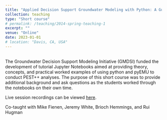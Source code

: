 ```yaml
---
title: "Applied Decision Support Groundwater Modeling with Python: A Guided Self-Study Course"
collection: teaching
type: "Short course"
# permalink: /teaching/2014-spring-teaching-1
excerpt: ""
venue: "Online"
date: 2023-01-01
# location: "Davis, CA, USA"
---
```

<br/>
The Groundwater Decision Support Modeling Initiative (GMDSI) funded the development of tutorial Jupyter Notebooks aimed at providing theory, concepts, and practical worked examples of using python and pyEMU to conduct PEST++ analyses. The purpose of this short course was to provide additional background and ask questions as the students worked through the notebooks on their own time. 

Live session recordings can be viewed [here](https://gmdsi.org/blog/self-guided-study-course-session-recordings/).

Co-taught with Mike Fienen, Jeremy White, Brioch Hemmings, and Rui Hugman
